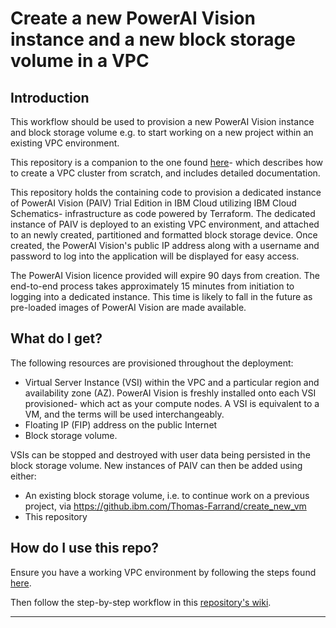 # Create a new PowerAI Vision instance and a new block storage volume in a VPC

## Introduction
This workflow should be used to provision a new PowerAI Vision instance and block storage volume e.g. to start working on a new project within an existing VPC environment.

This repository is a companion to the one found [here](https://github.ibm.com/Thomas-Farrand/create_vpc_cluster)- which describes how to create a VPC cluster from scratch, and includes detailed documentation. 

This repository holds the containing code to provision a dedicated instance of PowerAI Vision (PAIV) Trial Edition in IBM Cloud utilizing IBM Cloud Schematics- infrastructure as code powered by Terraform. The dedicated instance of PAIV is deployed to an existing VPC environment, and attached to an newly created, partitioned and formatted block storage device. Once created, the PowerAI Vision's public IP address along with a username and password to log into the application will be displayed for easy access. 

The PowerAI Vision licence provided will expire 90 days from creation. The end-to-end process takes approximately 15 minutes from initiation to logging into a dedicated instance. This time is likely to fall in the future as pre-loaded images of PowerAI Vision are made available. 

## What do I get?
The following resources are provisioned throughout the deployment:

* Virtual Server Instance (VSI) within the VPC and a particular region and availability zone (AZ). PowerAI Vision is freshly installed onto each VSI provisioned- which act as your compute nodes. A VSI is equivalent to a VM, and the terms will be used interchangeably. 
* Floating IP (FIP) address on the public Internet
* Block storage volume.

VSIs can be stopped and destroyed with user data being persisted in the block storage volume. New instances of PAIV can then be added using either:
* An existing block storage volume, i.e. to continue work on a previous project, via https://github.ibm.com/Thomas-Farrand/create_new_vm
* This repository

## How do I use this repo?
Ensure you have a working VPC environment by following the steps found [here](https://github.ibm.com/Thomas-Farrand/create_vpc_cluster).

Then follow the step-by-step workflow in this [repository's wiki]().

-------------------------------------------------------------------------------------------------------------------------------

